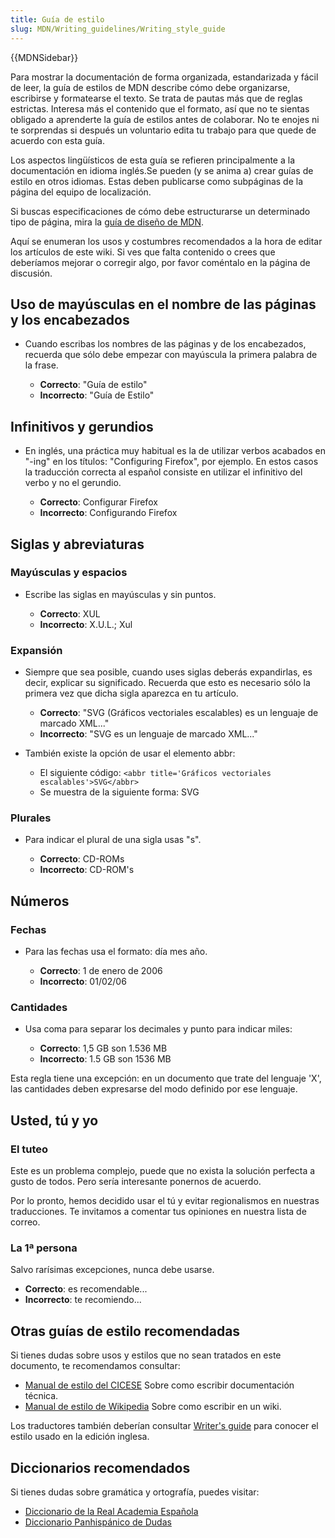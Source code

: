 ```yaml
---
title: Guía de estilo
slug: MDN/Writing_guidelines/Writing_style_guide 
---
```










{{MDNSidebar}}

Para mostrar la documentación de forma organizada, estandarizada y fácil de leer, la guía de estilos de MDN describe cómo debe organizarse, escribirse y formatearse el texto. Se trata de pautas más que de reglas estrictas. Interesa más el contenido que el formato, así que no te sientas obligado a aprenderte la guía de estilos antes de colaborar. No te enojes ni te sorprendas si después un voluntario edita tu trabajo para que quede de acuerdo con esta guía.

Los aspectos lingüísticos de esta guía se refieren principalmente a la documentación en idioma inglés.Se pueden (y se anima a) crear guías de estilo en otros idiomas. Estas deben publicarse como subpáginas de la página del equipo de localización.

Si buscas especificaciones de cómo debe estructurarse un determinado tipo de página, mira la [guía de diseño de MDN](/es/docs/MDN/Contribute/Content/Layout).

Aquí se enumeran los usos y costumbres recomendados a la hora de editar los artículos de este wiki. Si ves que falta contenido o crees que deberíamos mejorar o corregir algo, por favor coméntalo en la página de discusión.

## Uso de mayúsculas en el nombre de las páginas y los encabezados

- Cuando escribas los nombres de las páginas y de los encabezados, recuerda que sólo debe empezar con mayúscula la primera palabra de la frase.

  - **Correcto**: "Guía de estilo"
  - **Incorrecto**: "Guía de Estilo"

## Infinitivos y gerundios

- En inglés, una práctica muy habitual es la de utilizar verbos acabados en "-ing" en los títulos: "Configuring Firefox", por ejemplo. En estos casos la traducción correcta al español consiste en utilizar el infinitivo del verbo y no el gerundio.

  - **Correcto**: Configurar Firefox
  - **Incorrecto**: Configurando Firefox

## Siglas y abreviaturas

### Mayúsculas y espacios

- Escribe las siglas en mayúsculas y sin puntos.

  - **Correcto**: XUL
  - **Incorrecto**: X.U.L.; Xul

### Expansión

- Siempre que sea posible, cuando uses siglas deberás expandirlas, es decir, explicar su significado. Recuerda que esto es necesario sólo la primera vez que dicha sigla aparezca en tu artículo.

  - **Correcto**: "SVG (Gráficos vectoriales escalables) es un lenguaje de marcado XML..."
  - **Incorrecto**: "SVG es un lenguaje de marcado XML..."

- También existe la opción de usar el elemento abbr:

  - El siguiente código: `<abbr title='Gráficos vectoriales escalables'>SVG</abbr>`
  - Se muestra de la siguiente forma: SVG

### Plurales

- Para indicar el plural de una sigla usas "s".

  - **Correcto**: CD-ROMs
  - **Incorrecto**: CD-ROM's

## Números

### Fechas

- Para las fechas usa el formato: día mes año.

  - **Correcto**: 1 de enero de 2006
  - **Incorrecto**: 01/02/06

### Cantidades

- Usa coma para separar los decimales y punto para indicar miles:

  - **Correcto**: 1,5 GB son 1.536 MB
  - **Incorrecto**: 1.5 GB son 1536 MB

Esta regla tiene una excepción: en un documento que trate del lenguaje 'X', las cantidades deben expresarse del modo definido por ese lenguaje.

## Usted, tú y yo

### El tuteo

Este es un problema complejo, puede que no exista la solución perfecta a gusto de todos. Pero sería interesante ponernos de acuerdo.

Por lo pronto, hemos decidido usar el tú y evitar regionalismos en nuestras traducciones. Te invitamos a comentar tus opiniones en nuestra lista de correo.

### La 1ª persona

Salvo rarísimas excepciones, nunca debe usarse.

- **Correcto**: es recomendable...
- **Incorrecto**: te recomiendo...

## Otras guías de estilo recomendadas

Si tienes dudas sobre usos y estilos que no sean tratados en este documento, te recomendamos consultar:

- [Manual de estilo del CICESE](http://usuario.cicese.mx/~mechevar/manual/) Sobre como escribir documentación técnica.
- [Manual de estilo de Wikipedia](http://es.wikipedia.org/wiki/Manual_de_estilo) Sobre como escribir en un wiki.

Los traductores también deberían consultar [Writer's guide](/Project:en/Writer%27s_guide) para conocer el estilo usado en la edición inglesa.

## Diccionarios recomendados

Si tienes dudas sobre gramática y ortografía, puedes visitar:

- [Diccionario de la Real Academia Española](http://www.rae.es/rae.html)
- [Diccionario Panhispánico de Dudas](http://www.rae.es/rae.html)
